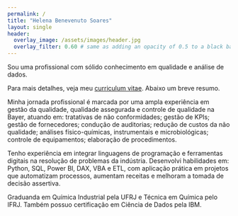 ```yaml
---
permalink: /
title: "Helena Benevenuto Soares"
layout: single
header:
  overlay_image: /assets/images/header.jpg
  overlay_filter: 0.60 # same as adding an opacity of 0.5 to a black background
---
```


Sou uma profissional com sólido conhecimento em qualidade e análise de dados.

Para mais detalhes, veja meu [curriculum vitae](curriculo.md). Abaixo um breve resumo.

Minha jornada profissional é marcada por uma ampla experiência em gestão da qualidade, qualidade assegurada e controle de qualidade na Bayer, atuando em: tratativas de não conformidades; gestão de KPIs; gestão de fornecedores; condução de auditorias; redução de custos da não qualidade; análises físico-químicas, instrumentais e microbiológicas; controle de equipamentos; elaboração de procedimentos.

Tenho experiência em integrar linguagens de programação e ferramentas digitais na resolução de problemas da indústria. Desenvolvi habilidades em: Python, SQL, Power BI, DAX, VBA e ETL, com aplicação prática em projetos que automatizam processos, aumentam receitas e melhoram a tomada de decisão assertiva.

Graduanda em Química Industrial pela UFRJ e Técnica em Química pelo IFRJ. Também possuo certificação em Ciência de Dados pela IBM.